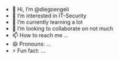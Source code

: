- 👋 Hi, I’m @diegoengeli
- 👀 I’m interested in IT-Security
- 🌱 I’m currently learning a lot
- 💞️ I’m looking to collaborate on not much
- 📫 How to reach me ...
- 😄 Pronouns: ...
- ⚡ Fun fact: ...

<!---
diegoengeli/diegoengeli is a ✨ special ✨ repository because its `README.md` (this file) appears on your GitHub profile.
You can click the Preview link to take a look at your changes.
--->
